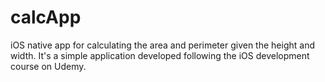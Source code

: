 # calcApp
iOS native app for calculating the area and perimeter given the height and width. 
It's a simple application developed following the iOS development course on Udemy.
